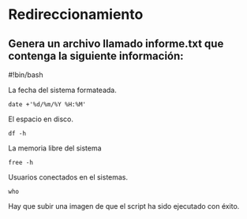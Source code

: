 # Redireccionamiento
## Genera un archivo llamado informe.txt que contenga la siguiente información:
#!bin/bash
 
 
La fecha del sistema formateada. 
```
date +'%d/%m/%Y %H:%M'
```
El espacio en disco. 
```
df -h
```
La memoria libre del sistema 
```
free -h
```
Usuarios conectados en el sistemas. 
```
who
```
Hay que subir una imagen de que el script ha sido ejecutado con éxito.
